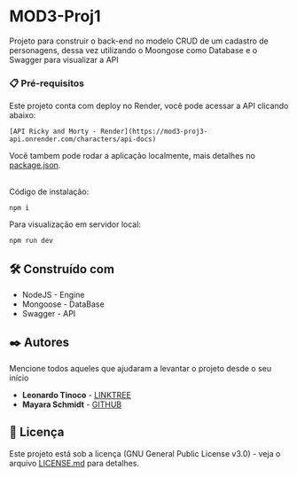 # MOD3-Proj1

Projeto para construir o back-end no modelo CRUD de um cadastro de personagens, dessa vez utilizando o Moongose como Database e o Swagger para visualizar a API

### 📋 Pré-requisitos

Este projeto conta com deploy no Render, você pode acessar a API clicando abaixo:

```
[API Ricky and Morty - Render](https://mod3-proj3-api.onrender.com/characters/api-docs)
```

Você tambem pode rodar a aplicação localmente, mais detalhes no [package.json](https://github.com/leotinoco7/MOD3-PROJ3/blob/main/package.json). <br><br>

Código de instalação:

```
npm i
```

Para visualização em servidor local:

```
npm run dev
```

## 🛠️ Construído com

- NodeJS - Engine
- Mongoose - DataBase
- Swagger - API

## ✒️ Autores

Mencione todos aqueles que ajudaram a levantar o projeto desde o seu início

- **Leonardo Tinoco** - [LINKTREE](http://linktr.ee/leotinoco7)
- **Mayara Schmidt** - [GITHUB](https://github.com/mayaraschmidt)

## 📄 Licença

Este projeto está sob a licença (GNU General Public License v3.0) - veja o arquivo [LICENSE.md](https://github.com/leotinoco7/MOD3-PROJ1/blob/main/LICENSE) para detalhes.

